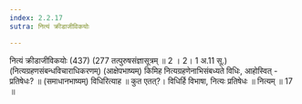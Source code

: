```yaml
---
index: 2.2.17
sutra: नित्यं क्रीडाजीविकयोः

---
```

नित्यं क्रीडाजीविकयोः (437) (277 तत्पुरुषसंज्ञासूत्रम् ॥ 2 । 2। 1 अ.11 सू.) (नित्यग्रहणसंबन्धविचाराधिकरणम्) (आक्षेपभाष्यम्) किमिह नित्यग्रहणेनाभिसंबध्यते विधिः, आहोस्वित् - प्रतिषेधः? ॥ (समाधानभाष्यम्) विधिरित्याह ॥ कुत एतत्?। विधिर्हि विभाषा, नित्यः प्रतिषेधः ॥ नित्यम् ॥ 17 ॥